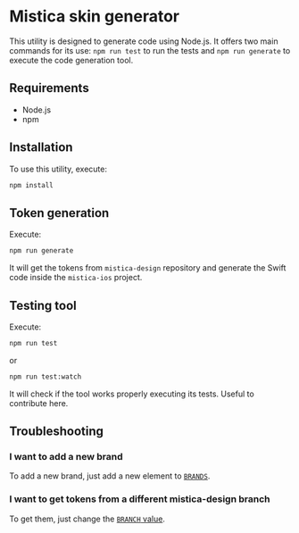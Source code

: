 # Mistica skin generator

This utility is designed to generate code using Node.js. It offers two main commands for its use:
`npm run test` to run the tests and `npm run generate` to execute the code generation tool.

## Requirements

- Node.js
- npm

## Installation

To use this utility, execute:

```bash
npm install
```

## Token generation

Execute:

```bash
npm run generate
```

It will get the tokens from `mistica-design` repository and generate the Swift code inside the `mistica-ios`
project.

## Testing tool

Execute:

```bash
npm run test
```

or

```bash
npm run test:watch
```

It will check if the tool works properly executing its tests. Useful to contribute here.

## Troubleshooting

### I want to add a new brand

To add a new brand, just add a new element to [`BRANDS`](index.js).

### I want to get tokens from a different mistica-design branch

To get them, just change the [`BRANCH` value](index.js).
